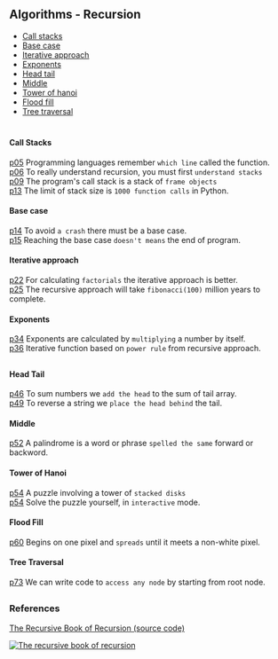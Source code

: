 ## Algorithms - Recursion

- [Call stacks](#call-stacks) 
- [Base case](#base-case) 
- [Iterative approach](#iterative-approach) 
- [Exponents](#exponents)
- [Head tail](#head-tail) 
- [Middle](#middle)
- [Tower of hanoi](#tower-of-hanoi)  
- [Flood fill](#flood-fill) 
- [Tree traversal](#tree-traversal)  

#

#### Call Stacks
  [p05](./01_call_stacks/line_remembering.py) 
Programming languages remember `which line` called the function.  
  [p06](./01_call_stacks/lifo_lists.py) 
To really understand recursion, you must first `understand stacks`  
  [p09](./01_call_stacks/frame_objects.py) 
The program's call stack is a stack of `frame objects`  
  [p13](./01_call_stacks/stack_overflow.py) 
The limit of stack size is `1000 function calls` in Python.  


#### Base case 
  [p14](./02_base_case/base_case.py) 
To avoid `a crash` there must be a base case.  
  [p15](./02_base_case/before_after.py) 
Reaching the base case `doesn't means` the end of program.   


#### Iterative approach
  [p22](./03_iterative_approach/factorial_number.py) 
For calculating `factorials` the iterative approach is better.  
  [p25](./03_iterative_approach/fibonacci_sequence.py) 
The recursive approach will take `fibonacci(100)` million years to complete.  


#### Exponents
  [p34](./04_exponents/calculating_exponents.py) 
Exponents are calculated by `multiplying` a number by itself.  
  [p36](./04_exponents/recursive_insights.py) 
Iterative function based on `power rule` from recursive approach.  

##

#### Head Tail
  [p46](./05_head_tail/sum_numbers.py) 
To sum numbers we `add the head` to the sum of tail array.  
  [p49](./05_head_tail/reverse_strings.py) 
To reverse a string we `place the head behind` the tail.  


#### Middle
  [p52](./06_palindrome/palindrome.py) 
A palindrome is a word or phrase `spelled the same` forward or backword.


#### Tower of Hanoi
  [p54](./07_tower_of_hanoi/tower_of_hanoi.py) 
A puzzle involving a tower of `stacked disks`  
  [p54](./07_tower_of_hanoi/tower_of_hanoi2_play.py) 
Solve the puzzle yourself, in `interactive` mode.


#### Flood Fill
  [p60](./08_flood_fill/flood_fill.py) 
Begins on one pixel and `spreads` until it meets a non-white pixel.  


#### Tree Traversal
  [p73](./09_tree_traversal/tree_traversal.py) 
We can write code to `access any node` by starting from root node.

##

### References

[The Recursive Book of Recursion (source code)](https://github.com/asweigart/the-recursive-book-of-recursion)  

[![The recursive book of recursion](https://www.minte9.com/lib/images/references/book_recursion.png)](https://www.amazon.com/gp/product/B09BKL34VL)
